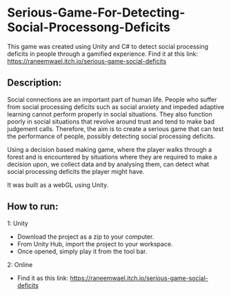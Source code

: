 # Serious-Game-For-Detecting-Social-Processong-Deficits
This game was created using Unity and C# to detect social processing deficits in people through a gamified experience. Find it at this link: https://raneemwael.itch.io/serious-game-social-deficits

## Description:

Social connections are an important part of human life. People who suffer from social processing deficits such as social anxiety and impeded adaptive learning cannot  perform properly in social situations. They also function poorly in social situations that revolve around trust and tend to make bad judgement calls. Therefore, the aim is to create a serious game that can test the performance of people, possibly detecting social processing deficits.

Using a decision based making game, where the player walks through a forest and is encountered by situations where they are required to make a decision upon, we collect data and by analysing them, can detect what social processing deficits the player might have.

It was built as a webGL using Unity. 

## How to run:
1: Unity
   - Download the project as a zip to your computer.
   - From Unity Hub, import the project to your workspace.
   - Once opened, simply play it from the tool bar.

2: Online
   - Find it as this link: https://raneemwael.itch.io/serious-game-social-deficits
